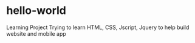# hello-world
Learning Project
Trying to learn HTML, CSS, Jscript, Jquery to help build website and mobile app
